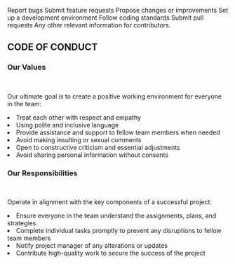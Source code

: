 Report bugs
Submit feature requests
Propose changes or improvements
Set up a development environment
Follow coding standards
Submit pull requests
Any other relevant information for contributors.
<h2>CODE OF CONDUCT</h2>
<h3>Our Values</h3>
<br>

Our ultimate goal is to create a positive working environment for everyone in the team:
<br>
<li> Treat each other with respect and empathy</li>
<li> Using polite and inclusive language</li>
<li> Provide assistance and support to fellow team members when needed</li>
<li> Avoid making insulting or sexual comments</li>
<li> Open to constructive criticism and essential adjustments</li>
<li> Avoid sharing personal information without consents</li>

<h3>Our Responsibilities</h3>
<br>

Operate in alignment with the key components of a successful project:
<br>
<li>Ensure everyone in the team understand the assignments, plans, and strategies </li>
<li>Complete individual tasks promptly to prevent any disruptions to fellow team members</li>
<li>Notify project manager of any alterations or updates</li>
<li>Contribute high-quality work to secure the success of the project</li>
